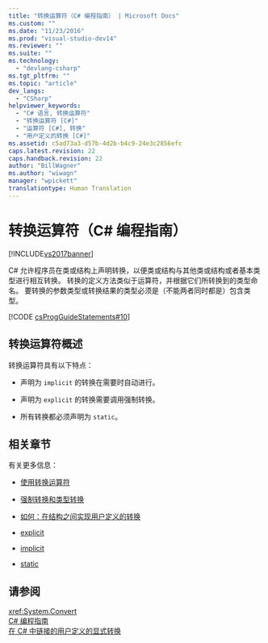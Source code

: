 ```yaml
---
title: "转换运算符（C# 编程指南） | Microsoft Docs"
ms.custom: ""
ms.date: "11/23/2016"
ms.prod: "visual-studio-dev14"
ms.reviewer: ""
ms.suite: ""
ms.technology: 
  - "devlang-csharp"
ms.tgt_pltfrm: ""
ms.topic: "article"
dev_langs: 
  - "CSharp"
helpviewer_keywords: 
  - "C# 语言, 转换运算符"
  - "转换运算符 [C#]"
  - "运算符 [C#], 转换"
  - "用户定义的转换 [C#]"
ms.assetid: c5ad73a3-d57b-4d2b-b4c9-24e3c2856efc
caps.latest.revision: 22
caps.handback.revision: 22
author: "BillWagner"
ms.author: "wiwagn"
manager: "wpickett"
translationtype: Human Translation
---
```

# 转换运算符（C# 编程指南）
[!INCLUDE[vs2017banner](../../../csharp/includes/vs2017banner.md)]

C\# 允许程序员在类或结构上声明转换，以便类或结构与其他类或结构或者基本类型进行相互转换。  转换的定义方法类似于运算符，并根据它们所转换到的类型命名。  要转换的参数类型或转换结果的类型必须是（不能两者同时都是）包含类型。  
  
 [!CODE [csProgGuideStatements#10](../CodeSnippet/VS_Snippets_VBCSharp/csProgGuideStatements#10)]  
  
## 转换运算符概述  
 转换运算符具有以下特点：  
  
-   声明为 `implicit` 的转换在需要时自动进行。  
  
-   声明为 `explicit` 的转换需要调用强制转换。  
  
-   所有转换都必须声明为 `static`。  
  
## 相关章节  
 有关更多信息：  
  
-   [使用转换运算符](../../../csharp/programming-guide/statements-expressions-operators/using-conversion-operators.md)  
  
-   [强制转换和类型转换](../../../csharp/programming-guide/types/casting-and-type-conversions.md)  
  
-   [如何：在结构之间实现用户定义的转换](../../../csharp/programming-guide/statements-expressions-operators/how-to-implement-user-defined-conversions-between-structs.md)  
  
-   [explicit](../../../csharp/language-reference/keywords/explicit.md)  
  
-   [implicit](../../../csharp/language-reference/keywords/implicit.md)  
  
-   [static](../../../csharp/language-reference/keywords/static.md)  
  
## 请参阅  
 <xref:System.Convert>   
 [C\# 编程指南](../../../csharp/programming-guide/index.md)   
 [在 C\# 中链接的用户定义的显式转换](http://go.microsoft.com/fwlink/?LinkId=112384)